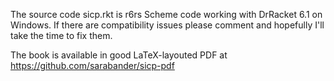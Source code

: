 The source code sicp.rkt is r6rs Scheme code working with DrRacket 6.1 on Windows. If there are compatibility issues please comment and hopefully I'll take the time to fix them.

The book is available in good LaTeX-layouted PDF at https://github.com/sarabander/sicp-pdf